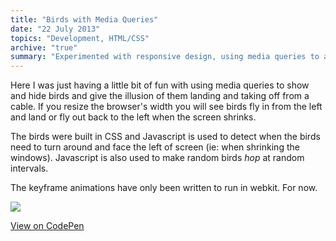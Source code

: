 ```yaml
---
title: "Birds with Media Queries"
date: "22 July 2013"
topics: "Development, HTML/CSS"
archive: "true"
summary: "Experimented with responsive design, using media queries to adapt minimal bird illustrations across breakpoints"
---
```


Here I was just having a little bit of fun with using media queries to show and hide birds and give the illusion of them landing and taking off from a cable. If you resize the browser's width you will see birds fly in from the left and land or fly out back to the left when the screen shrinks.

The birds were built in CSS and Javascript is used to detect when the birds need to turn around and face the left of screen (ie: when shrinking the windows). Javascript is also used to make random birds _hop_ at random intervals.

The keyframe animations have only been written to run in webkit. For now.

![](/assets/2013/birds.jpg)

[View on CodePen](https://codepen.io/mraffaele/pen/xbbMmaE)
